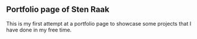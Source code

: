 ## Portfolio page of Sten Raak

This is my first attempt at a portfolio page to showcase some projects that I have done in my free time.

